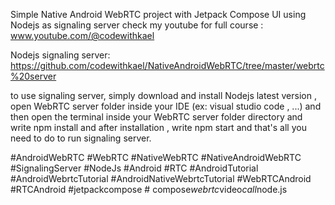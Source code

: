 Simple Native Android WebRTC project with Jetpack Compose UI using Nodejs as signaling server
check my youtube for full course : www.youtube.com/@codewithkael

Nodejs signaling server:
https://github.com/codewithkael/NativeAndroidWebRTC/tree/master/webrtc%20server
 
to use signaling server, simply download and install Nodejs latest version ,
open WebRTC server folder inside your IDE (ex: visual studio code , ...)
and then open the terminal inside your WebRTC  server folder directory and
write npm install and after installation , write npm start and that's all you need to do
to run signaling server.
















#AndroidWebRTC #WebRTC #NativeWebRTC #NativeAndroidWebRTC #SignalingServer #NodeJs #Android #RTC
#AndroidTutorial #AndroidWebrtcTutorial #AndroidNativeWebrtcTutorial #WebRTCAndroid #RTCAndroid #jetpackcompose
#   c o m p o s e _ w e b r t c _ v i d e o _ c a l l _ n o d e . j s  
 